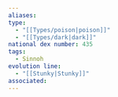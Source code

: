 ```yaml
---
aliases: 
type:
  - "[[Types/poison|poison]]"
  - "[[Types/dark|dark]]"
national dex number: 435
tags:
  - Sinnoh
evolution line:
  - "[[Stunky|Stunky]]"
associated: 
---
```


